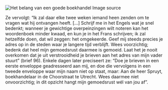 ![Het belang van een goede boekhandel](/assets/data-models/stories/20210000027_bvz_het-belang-van-een-goede-boekhandel/featured.jpg)
<utm-source sourceUrl="https://hetutrechtsarchief.nl/beeldmateriaal/detail/ba4692ab-ee67-5856-be4b-1d99c9341969">Image source</utm-source>

Ze vervolgt: “Ik zal daar elke twee weken iemand heen zenden om te vragen wat hij ontvangen heeft. [...] Schrijf me in het Engels wat je snel bedenkt; wanneer je gewichtige overpeinzingen wilt noteren kan het woordenboek minder kwaad, en kun je in het Frans schrijven; ik zal hetzelfde doen, dat wil zeggen: het omgekeerde. Geef mij steeds precies je adres op in de steden waar je langere tijd verblijft. Wees voorzichtig; bedenk dat heel mijn gemoedsrust daarmee is gemoeid. Laat het je nooit overkomen dat je uit verstrooidheid je brieven aan het adres van mijn vader stuurt” (brief 96).
Enkele dagen later preciseert ze: “Doe je brieven in een eerste enveloppe geadresseerd aan mij, en doe die vervolgens in een tweede enveloppe waar mijn naam niet op staat, maar: Aan de heer Spruyt, boekhandelaar in de Choorstraat te Utrecht. Wees daarmee niet onvoorzichtig; in dit opzicht hangt mijn gemoedsrust wél van jou af”.
